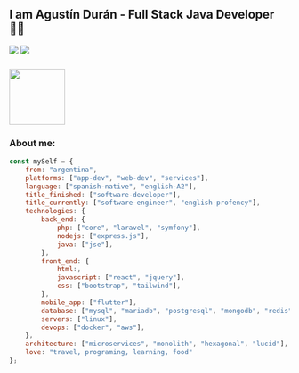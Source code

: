 ## I am Agustín Durán - Full Stack Java Developer 👨‍💻

[![](https://img.shields.io/badge/LinkedIn-agustinduran-blue)](https://www.linkedin.com/in/agustineduran)
[![](https://img.shields.io/badge/Gmail-agustineduran@gmail.com-red)](mail:agustineduran@gmail.com)

### <img src="https://media.giphy.com/media/4XXo8A7CIW1lZGgdhm/giphy.gif" width="100"> 
### About me:

```javascript
const mySelf = {
    from: "argentina",
    platforms: ["app-dev", "web-dev", "services"],
    language: ["spanish-native", "english-A2"],
    title_finished: ["software-developer"],
    title_currently: ["software-engineer", "english-profency"],
    technologies: {
        back_end: {
            php: ["core", "laravel", "symfony"],
            nodejs: ["express.js"],
            java: ["jse"],
        },
        front_end: {
            html:,
            javascript: ["react", "jquery"],
            css: ["bootstrap", "tailwind"],
        },
        mobile_app: ["flutter"],
        database: ["mysql", "mariadb", "postgresql", "mongodb", "redis"],
        servers: ["linux"],
        devops: ["docker", "aws"],
    },
    architecture: ["microservices", "monolith", "hexagonal", "lucid"],
    love: "travel, programing, learning, food"
};
```
